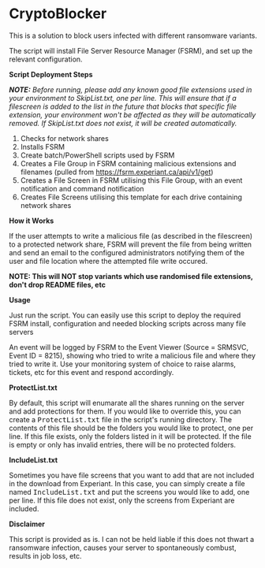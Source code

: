 CryptoBlocker
==============

This is a solution to block users infected with different ransomware variants.

The script will install File Server Resource Manager (FSRM), and set up the relevant configuration.

<b>Script Deployment Steps</b>

<i><b>NOTE:</b> Before running, please add any known good file extensions used in your environment to SkipList.txt, one per line.  This will ensure that if a filescreen is added to the list in the future that blocks that specific file extension, your environment won't be affected as they will be automatically removed.  If SkipList.txt does not exist, it will be created automatically.</i>

1. Checks for network shares
2. Installs FSRM
3. Create batch/PowerShell scripts used by FSRM
4. Creates a File Group in FSRM containing malicious extensions and filenames (pulled from https://fsrm.experiant.ca/api/v1/get)
5. Creates a File Screen in FSRM utilising this File Group, with an event notification and command notification
6. Creates File Screens utilising this template for each drive containing network shares

<b> How it Works</b>

If the user attempts to write a malicious file (as described in the filescreen) to a protected network share, FSRM will prevent the file from being written and send an email to the configured administrators notifying them of the user and file location where the attempted file write occured.

<b>NOTE: This will NOT stop variants which use randomised file extensions, don't drop README files, etc</b>

<b>Usage</b>

Just run the script.  You can easily use this script to deploy the required FSRM install, configuration and needed blocking scripts across many file servers

An event will be logged by FSRM to the Event Viewer (Source = SRMSVC, Event ID = 8215), showing who tried to write a malicious file and where they tried to write it. Use your monitoring system of choice to raise alarms, tickets, etc for this event and respond accordingly.

<b>ProtectList.txt</b>

By default, this script will enumarate all the shares running on the server and add protections for them. If you would like to override this, you can create a <tt>ProtectList.txt</tt> file in the script's running directory. The contents of this file should be the folders you would like to protect, one per line. If this file exists, only the folders listed in it will be protected. If the file is empty or only has invalid entries, there will be no protected folders.

<b>IncludeList.txt</b>

Sometimes you have file screens that you want to add that are not included in the download from Experiant. In this case, you can simply create a file named <tt>IncludeList.txt</tt> and put the screens you would like to add, one per line. If this file does not exist, only the screens from Experiant are included.

<b>Disclaimer</b>

This script is provided as is.  I can not be held liable if this does not thwart a ransomware infection, causes your server to spontaneously combust, results in job loss, etc.
